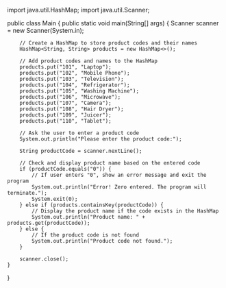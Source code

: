 import java.util.HashMap;
import java.util.Scanner;

public class Main {
    public static void main(String[] args) {
        Scanner scanner = new Scanner(System.in);

        // Create a HashMap to store product codes and their names
        HashMap<String, String> products = new HashMap<>();
        
        // Add product codes and names to the HashMap
        products.put("101", "Laptop");
        products.put("102", "Mobile Phone");
        products.put("103", "Television");
        products.put("104", "Refrigerator");
        products.put("105", "Washing Machine");
        products.put("106", "Microwave");
        products.put("107", "Camera");
        products.put("108", "Hair Dryer");
        products.put("109", "Juicer");
        products.put("110", "Tablet");

        // Ask the user to enter a product code
        System.out.println("Please enter the product code:");

        String productCode = scanner.nextLine();

        // Check and display product name based on the entered code
        if (productCode.equals("0")) {
            // If user enters "0", show an error message and exit the program
            System.out.println("Error! Zero entered. The program will terminate.");
            System.exit(0);
        } else if (products.containsKey(productCode)) {
            // Display the product name if the code exists in the HashMap
            System.out.println("Product name: " + products.get(productCode));
        } else {
            // If the product code is not found
            System.out.println("Product code not found.");
        }

        scanner.close();
    }
}
